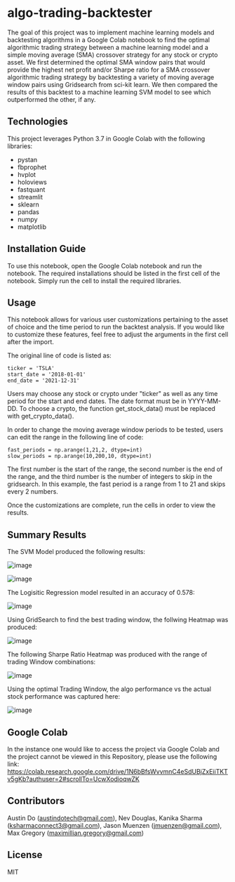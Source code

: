 # algo-trading-backtester

The goal of this project was to implement machine learning models and backtesting algorithms in a Google Colab notebook to find the optimal algorithmic trading strategy between a machine learning model and a simple moving average (SMA) crossover strategy for any stock or crypto asset. We first determined the optimal SMA window pairs that would provide the highest net profit and/or Sharpe ratio for a SMA crossover algorithmic trading strategy by backtesting a variety of moving average window pairs using Gridsearch from sci-kit learn. We then compared the results of this backtest to a machine learning SVM model to see which outperformed the other, if any.

## Technologies

This project leverages Python 3.7 in Google Colab with the following libraries:
- pystan
- fbprophet
- hvplot
- holoviews
- fastquant
- streamlit
- sklearn
- pandas
- numpy
- matplotlib

## Installation Guide

To use this notebook, open the Google Colab notebook and run the notebook. The required installations should be listed in the first cell of the notebook. Simply run the cell to install the required libraries.

## Usage

This notebook allows for various user customizations pertaining to the asset of choice and the time period to run the backtest analysis. If you would like to customize these features, feel free to adjust the arguments in the first cell after the import.

The original line of code is listed as:

```
ticker = 'TSLA'
start_date = '2018-01-01'
end_date = '2021-12-31'
```

Users may choose any stock or crypto under "ticker" as well as any time period for the start and end dates. The date format must be in YYYY-MM-DD. To choose a crypto, the function get_stock_data() must be replaced with get_crypto_data().

In order to change the moving average window periods to be tested, users can edit the range in the following line of code:

```
fast_periods = np.arange(1,21,2, dtype=int)
slow_periods = np.arange(10,200,10, dtype=int)
```

The first number is the start of the range, the second number is the end of the range, and the third number is the number of integers to skip in the gridsearch. In this example, the fast period is a range from 1 to 21 and skips every 2 numbers.

Once the customizations are complete, run the cells in order to view the results.


## Summary Results 

The SVM Model produced the following results:

![image](https://user-images.githubusercontent.com/89708427/149682400-b4248dab-9235-479a-91e4-867d786a5d93.png)

![image](https://user-images.githubusercontent.com/89708427/149682428-986aca44-b293-4e6e-bb8c-de2d85bdb3cb.png)

The Logisitic Regression model resulted in an accuracy of 0.578:

![image](https://user-images.githubusercontent.com/89708427/149682457-ed4bdcd8-ef7e-4282-9e47-5247c54acdc9.png)

Using GridSearch to find the best trading window, the follwing Heatmap was produced: 

![image](https://user-images.githubusercontent.com/89708427/149682484-fe447428-b34d-484c-a5f9-1c10b4584851.png)

The following Sharpe Ratio Heatmap was produced with the range of trading Window combinations:

![image](https://user-images.githubusercontent.com/89708427/149682611-edb85771-8b0a-4718-8cca-2a2e6e575cdc.png)


Using the optimal Trading Window, the algo performance vs the actual stock performance was captured here: 

![image](https://user-images.githubusercontent.com/89708427/149682562-3ea2d446-3de3-4818-9175-061b4244f13b.png)

## Google Colab

In the instance one would like to access the project via Google Colab and the project cannot be viewed in this Repository, please use the following link: https://colab.research.google.com/drive/1N6bBfsWvvmnC4eSdUBjZxEiiTKTv5gKb?authuser=2#scrollTo=UcwXodioqwZK 

## Contributors
Austin Do (austindotech@gmail.com), Nev Douglas, Kanika Sharma (ksharmaconnect3@gmail.com), Jason Muenzen (jmuenzen@gmail.com), Max Gregory (maximillian.gregory@gmail.com)


## License

MIT
